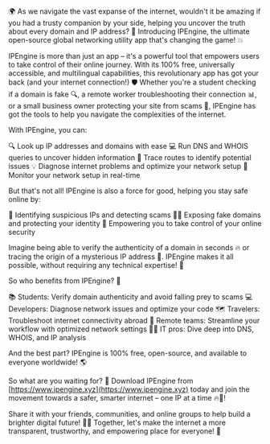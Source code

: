 🌍 As we navigate the vast expanse of the internet, wouldn't it be amazing if you had a trusty companion by your side, helping you uncover the truth about every domain and IP address? 🤔 Introducing IPEngine, the ultimate open-source global networking utility app that's changing the game! 💥

IPEngine is more than just an app – it's a powerful tool that empowers users to take control of their online journey. With its 100% free, universally accessible, and multilingual capabilities, this revolutionary app has got your back (and your internet connection!) 🛡️ Whether you're a student checking if a domain is fake 🔍, a remote worker troubleshooting their connection 📊, or a small business owner protecting your site from scams 🚀, IPEngine has got the tools to help you navigate the complexities of the internet.

With IPEngine, you can:

🔍 Look up IP addresses and domains with ease
💻 Run DNS and WHOIS queries to uncover hidden information
📍 Trace routes to identify potential issues
💡 Diagnose internet problems and optimize your network setup
🔎 Monitor your network setup in real-time

But that's not all! IPEngine is also a force for good, helping you stay safe online by:

🚫 Identifying suspicious IPs and detecting scams
🕵️‍♂️ Exposing fake domains and protecting your identity
💪 Empowering you to take control of your online security

Imagine being able to verify the authenticity of a domain in seconds 🔥 or tracing the origin of a mysterious IP address 👀. IPEngine makes it all possible, without requiring any technical expertise! 🤩

So who benefits from IPEngine? 🤔

📚 Students: Verify domain authenticity and avoid falling prey to scams
💻 Developers: Diagnose network issues and optimize your code
🗺️ Travelers: Troubleshoot internet connectivity abroad
🏢 Remote teams: Streamline your workflow with optimized network settings
🕵️‍♀️ IT pros: Dive deep into DNS, WHOIS, and IP analysis

And the best part? IPEngine is 100% free, open-source, and available to everyone worldwide! 🌎

So what are you waiting for? 🤔 Download IPEngine from [https://www.ipengine.xyz](https://www.ipengine.xyz) today and join the movement towards a safer, smarter internet – one IP at a time 🔥💪!

Share it with your friends, communities, and online groups to help build a brighter digital future! 🌟👫 Together, let's make the internet a more transparent, trustworthy, and empowering place for everyone! 💖